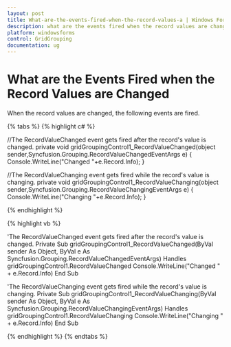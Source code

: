 ```yaml
---
layout: post
title: What-are-the-events-fired-when-the-record-values-a | Windows Forms | Syncfusion
description: what are the events fired when the record values are changed
platform: windowsforms
control: GridGrouping
documentation: ug
---
```


# What are the Events Fired when the Record Values are Changed

When the record values are changed, the following events are fired.

{% tabs %}
{% highlight c# %}

//The RecordValueChanged event gets fired after the record's value is changed.
private void gridGroupingControl1_RecordValueChanged(object sender,Syncfusion.Grouping.RecordValueChangedEventArgs e)
{
    Console.WriteLine("Changed "+e.Record.Info);
}

//The RecordValueChanging event gets fired while the record's value is changing.
private void gridGroupingControl1_RecordValueChanging(object sender,Syncfusion.Grouping.RecordValueChangingEventArgs e)
{
    Console.WriteLine("Changing "+e.Record.Info);
}

{% endhighlight %}

{% highlight vb %}

'The RecordValueChanged event gets fired after the record's value is changed.
Private Sub gridGroupingControl1_RecordValueChanged(ByVal sender As Object, ByVal e As Syncfusion.Grouping.RecordValueChangedEventArgs) Handles gridGroupingControl1.RecordValueChanged
    Console.WriteLine("Changed " + e.Record.Info)
End Sub

'The RecordValueChanging event gets fired while the record's value is changing.
Private Sub gridGroupingControl1_RecordValueChanging(ByVal sender As Object, ByVal e As Syncfusion.Grouping.RecordValueChangingEventArgs) Handles gridGroupingControl1.RecordValueChanging
    Console.WriteLine("Changing " + e.Record.Info)
End Sub

{% endhighlight %}
{% endtabs %}